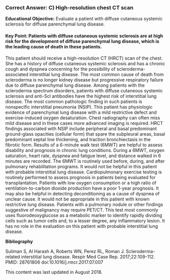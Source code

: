 
### Correct Answer: C) High-resolution chest CT scan 

**Educational Objective:** Evaluate a patient with diffuse cutaneous systemic sclerosis for diffuse parenchymal lung disease.

#### **Key Point:** Patients with diffuse cutaneous systemic sclerosis are at high risk for the development of diffuse parenchymal lung disease, which is the leading cause of death in these patients.

This patient should receive a high-resolution CT (HRCT) scan of the chest. She has a history of diffuse cutaneous systemic sclerosis and has a chronic cough and dyspnea concerning for the possibility of scleroderma-associated interstitial lung disease. The most common cause of death from scleroderma is no longer kidney disease but progressive respiratory failure due to diffuse parenchymal lung disease. Among patients with the scleroderma spectrum disorders, patients with diffuse cutaneous systemic sclerosis and anti-Scl antibodies have the highest risk of interstitial lung disease. The most common pathologic finding in such patients is nonspecific interstitial pneumonia (NSIP). This patient has physiologic evidence of parenchymal lung disease with a mild restrictive defect and exercise-induced oxygen desaturation. Chest radiography can often miss mild disease and in these cases more advanced imaging is required. HRCT findings associated with NSIP include peripheral and basal predominant ground-glass opacities (cellular form) that spare the subpleural areas, basal predominant septal line thickening, and traction bronchiectasis in the fibrotic form.
Results of a 6-minute walk test (6MWT) are helpful to assess disability and prognosis in chronic lung conditions. During a 6MWT, oxygen saturation, heart rate, dyspnea and fatigue level, and distance walked in 6 minutes are recorded. The 6MWT is routinely used before, during, and after pulmonary rehabilitation programs. It would not be helpful in this patient with probable interstitial lung disease.
Cardiopulmonary exercise testing is routinely performed to assess prognosis in patients being evaluated for transplantation. Patients with low oxygen consumption or a high ratio of ventilation-to-carbon dioxide production have a poor 1-year prognosis. It may also be helpful in detecting deconditioning as a cause of dyspnea of unclear cause. It would not be appropriate in this patient with known restrictive lung disease.
Patients with a pulmonary nodule or other findings suggestive of malignancy may require PET/CT. This test most commonly uses fluorodeoxyglucose as a metabolic marker to identify rapidly dividing cells such as tumor cells and, to a lesser degree, any inflammatory lesion. It has no role in the evaluation on this patient with probable interstitial lung disease.

**Bibliography**

Suliman S, Al Harash A, Roberts WN, Perez RL, Roman J. Scleroderma-related interstitial lung disease. Respir Med Case Rep. 2017;22:109-112. PMID: 28761806 doi:10.1016/j.rmcr.2017.07.007

This content was last updated in August 2018.